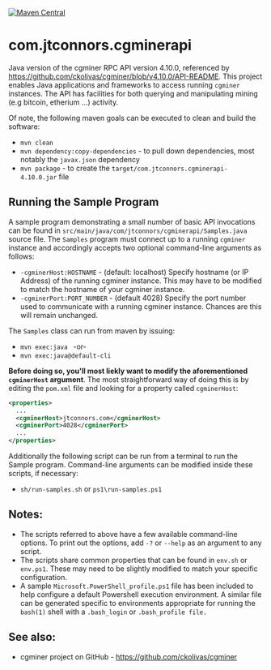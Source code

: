 [![Maven Central](https://maven-badges.herokuapp.com/maven-central/com.jtconnors/com.jtconnors.cgminerapi/badge.svg?style=plastic)](https://maven-badges.herokuapp.com/maven-central/com.jtconnors/com.jtconnors.cgminerapi)

# com.jtconnors.cgminerapi
Java version of the cgminer RPC API version 4.10.0, referenced by https://github.com/ckolivas/cgminer/blob/v4.10.0/API-README.  This project enables Java applications and frameworks to access running ```cgminer``` instances.  The API has facilities for both querying and manipulating mining (e.g bitcoin, etherium ...) activity.

Of note, the following maven goals can be executed to clean and build the software:

   - ```mvn clean```
   - ```mvn dependency:copy-dependencies``` - to pull down dependencies, most notably the ```javax.json``` dependency
   - ```mvn package``` - to create the ```target/com.jtconnors.cgminerapi-4.10.0.jar``` file

## Running the Sample Program
A sample program demonstrating a small number of basic API invocations can be found in ```src/main/java/com/jtconnors/cgminerapi/Samples.java``` source file.  The ```Samples``` program must connect up to a running ```cgminer``` instance and accordingly accepts two optional command-line arguments as follows:

  - ```-cgminerHost:HOSTNAME``` - (default: localhost)
  Specify hostname (or IP Address) of the running cgminer instance.  This may have to be modified to match the hostname of your cgminer instance.
  - ```-cgminerPort:PORT_NUMBER```  - (default 4028) 
  Specify the port number used to communicate with a running cgminer instance.  Chances are this will remain unchanged.

The ```Samples``` class can run from maven by issuing:  
- ```mvn exec:java ``` -or-
- ```mvn exec:java@default-cli``` 
  
**Before doing so, you'll most liekly want to modify the aforementioned ```cgminerHost``` argument**.  The most straightforward way of doing this is by editing the ```pom.xml``` file and looking for a property called ```cgminerHost```:
```xml
<properties>
  ...
  <cgminerHost>jtconnors.com</cgminerHost>
  <cgminerPort>4028</cgminerPort>
  ...
</properties>
```
Additionally the following script can be run from a terminal to run the Sample program.  Command-line arguments can be modified inside these scripts, if necessary:
- ```sh/run-samples.sh``` or ```ps1\run-samples.ps1```


## Notes:
- The scripts referred to above have a few available command-line options. To print out the options, add ```-?``` or ```--help``` as an argument to any script.
- The scripts share common properties that can be found in ```env.sh``` or ```env.ps1```. These may need to be slightly modified to match your specific configuration.
- A sample ```Microsoft.PowerShell_profile.ps1``` file has been included to help configure a default Powershell execution environment. A similar file can be generated specific to environments appropriate for running the ```bash(1)``` shell with a ```.bash_login``` or ```.bash_profile file.```

## See also:

- cgminer project on GitHub - https://github.com/ckolivas/cgminer
